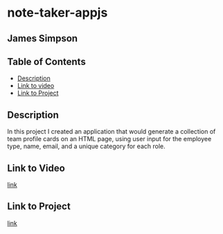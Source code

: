 # note-taker-appjs

## James Simpson

## Table of Contents
- [Description](#description)
- [Link to video](#link-to-video)
- [Link to Project](#link-to-project)

## Description
In this project I created an application that would generate a collection of team profile cards on an HTML page, using user input for the employee type, name, email, and a unique category for each role.  

## Link to Video
[link]()

## Link to Project
[link](https://jsimps39.github.io/note-taker-appjs/)